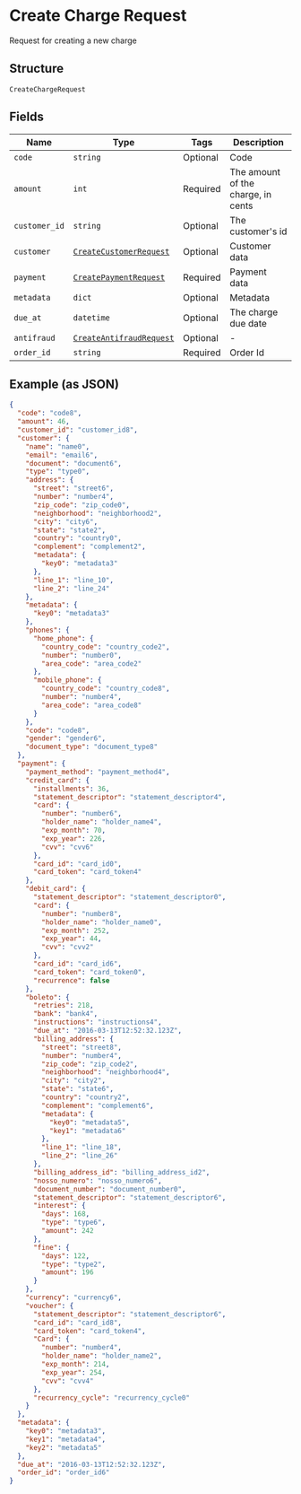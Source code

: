 
# Create Charge Request

Request for creating a new charge

## Structure

`CreateChargeRequest`

## Fields

| Name | Type | Tags | Description |
|  --- | --- | --- | --- |
| `code` | `string` | Optional | Code |
| `amount` | `int` | Required | The amount of the charge, in cents |
| `customer_id` | `string` | Optional | The customer's id |
| `customer` | [`CreateCustomerRequest`](../../doc/models/create-customer-request.md) | Optional | Customer data |
| `payment` | [`CreatePaymentRequest`](../../doc/models/create-payment-request.md) | Required | Payment data |
| `metadata` | `dict` | Optional | Metadata |
| `due_at` | `datetime` | Optional | The charge due date |
| `antifraud` | [`CreateAntifraudRequest`](../../doc/models/create-antifraud-request.md) | Optional | - |
| `order_id` | `string` | Required | Order Id |

## Example (as JSON)

```json
{
  "code": "code8",
  "amount": 46,
  "customer_id": "customer_id8",
  "customer": {
    "name": "name0",
    "email": "email6",
    "document": "document6",
    "type": "type0",
    "address": {
      "street": "street6",
      "number": "number4",
      "zip_code": "zip_code0",
      "neighborhood": "neighborhood2",
      "city": "city6",
      "state": "state2",
      "country": "country0",
      "complement": "complement2",
      "metadata": {
        "key0": "metadata3"
      },
      "line_1": "line_10",
      "line_2": "line_24"
    },
    "metadata": {
      "key0": "metadata3"
    },
    "phones": {
      "home_phone": {
        "country_code": "country_code2",
        "number": "number0",
        "area_code": "area_code2"
      },
      "mobile_phone": {
        "country_code": "country_code8",
        "number": "number4",
        "area_code": "area_code8"
      }
    },
    "code": "code8",
    "gender": "gender6",
    "document_type": "document_type8"
  },
  "payment": {
    "payment_method": "payment_method4",
    "credit_card": {
      "installments": 36,
      "statement_descriptor": "statement_descriptor4",
      "card": {
        "number": "number6",
        "holder_name": "holder_name4",
        "exp_month": 70,
        "exp_year": 226,
        "cvv": "cvv6"
      },
      "card_id": "card_id0",
      "card_token": "card_token4"
    },
    "debit_card": {
      "statement_descriptor": "statement_descriptor0",
      "card": {
        "number": "number8",
        "holder_name": "holder_name0",
        "exp_month": 252,
        "exp_year": 44,
        "cvv": "cvv2"
      },
      "card_id": "card_id6",
      "card_token": "card_token0",
      "recurrence": false
    },
    "boleto": {
      "retries": 218,
      "bank": "bank4",
      "instructions": "instructions4",
      "due_at": "2016-03-13T12:52:32.123Z",
      "billing_address": {
        "street": "street8",
        "number": "number4",
        "zip_code": "zip_code2",
        "neighborhood": "neighborhood4",
        "city": "city2",
        "state": "state6",
        "country": "country2",
        "complement": "complement6",
        "metadata": {
          "key0": "metadata5",
          "key1": "metadata6"
        },
        "line_1": "line_18",
        "line_2": "line_26"
      },
      "billing_address_id": "billing_address_id2",
      "nosso_numero": "nosso_numero6",
      "document_number": "document_number0",
      "statement_descriptor": "statement_descriptor6",
      "interest": {
        "days": 168,
        "type": "type6",
        "amount": 242
      },
      "fine": {
        "days": 122,
        "type": "type2",
        "amount": 196
      }
    },
    "currency": "currency6",
    "voucher": {
      "statement_descriptor": "statement_descriptor6",
      "card_id": "card_id8",
      "card_token": "card_token4",
      "Card": {
        "number": "number4",
        "holder_name": "holder_name2",
        "exp_month": 214,
        "exp_year": 254,
        "cvv": "cvv4"
      },
      "recurrency_cycle": "recurrency_cycle0"
    }
  },
  "metadata": {
    "key0": "metadata3",
    "key1": "metadata4",
    "key2": "metadata5"
  },
  "due_at": "2016-03-13T12:52:32.123Z",
  "order_id": "order_id6"
}
```

